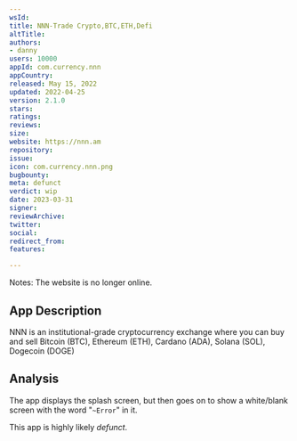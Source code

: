 ```yaml
---
wsId: 
title: NNN-Trade Crypto,BTC,ETH,Defi
altTitle: 
authors:
- danny 
users: 10000
appId: com.currency.nnn
appCountry: 
released: May 15, 2022
updated: 2022-04-25
version: 2.1.0
stars: 
ratings: 
reviews: 
size: 
website: https://nnn.am
repository: 
issue: 
icon: com.currency.nnn.png
bugbounty: 
meta: defunct
verdict: wip
date: 2023-03-31
signer: 
reviewArchive: 
twitter: 
social: 
redirect_from: 
features: 

---
```


Notes: The website is no longer online. 

## App Description 

NNN is an institutional-grade cryptocurrency exchange where you can buy and sell Bitcoin (BTC), Ethereum (ETH), Cardano (ADA), Solana (SOL), Dogecoin (DOGE)

## Analysis 

The app displays the splash screen, but then goes on to show a white/blank screen with the word "`~Error`" in it.

This app is highly likely *defunct*.